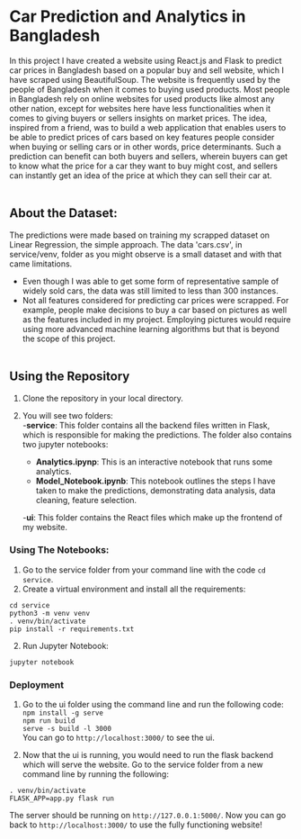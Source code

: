 # Car Prediction and Analytics in Bangladesh

In this project I have created a website using React.js and Flask to predict car prices in Bangladesh based on a popular buy
and sell website, which I have scraped using BeautifulSoup. The website is frequently used by the people of Bangladesh when
it comes to
buying used products. Most people in Bangladesh rely on online websites for used products
like almost any other nation, except for websites here have less functionalities when it comes to giving buyers or sellers
insights on market prices. The idea, inspired from a friend, was to build a web application that enables users to be able to 
predict prices of cars based on key features people consider when buying or selling cars or in other words, price determinants.
Such a prediction can benefit can both buyers and sellers, wherein buyers can get to know what the price for a car they want to
buy might cost, and sellers can instantly get an idea of the price at which they can sell their car at. <br/>
<br/>
## About the Dataset: <br/>
The predictions were made based on training my scrapped dataset on Linear Regression, the simple approach. The data 
'cars.csv', in service/venv, folder as you might observe is a small dataset and with that came limitations.  
* Even though I was able to get some form of representative sample of widely sold cars, the data was still limited to less than
300 instances. 
* Not all features considered for predicting car prices were scrapped. For example, people make decisions to buy a car
based on pictures as well as the features included in my project. Employing pictures would require using more advanced machine
learning algorithms but that is beyond the scope of this project. <br/> <br/>
## Using the Repository <br/>
1. Clone the repository in your local directory.
2. You will see two folders: <br/>
  -**service**: This folder contains all the backend files written in Flask, which is responsible for making the predictions.
  The folder also contains two jupyter notebooks:
    - **Analytics.ipynp**: This is an interactive notebook that runs some analytics.
    - **Model_Notebook.ipynb**: This notebook outlines the steps I have taken to make the predictions, demonstrating data analysis,
    data cleaning, feature selection. <br/> 
   
    -**ui**: This folder contains the React files which make up the frontend of my website.
### Using The Notebooks:
1. Go to the service folder from your command line with the code ` cd service `.
2. Create a virtual environment and install all the requirements:
```
cd service
python3 -m venv venv
. venv/bin/activate
pip install -r requirements.txt
``` 
2. Run Jupyter Notebook:
```
jupyter notebook
```

### Deployment <br/>
1. Go to the ui folder using the command line and run the following code: <br/>
` npm install -g serve ` <br/>
` npm run build ` <br/>
` serve -s build -l 3000 ` <br/>
You can go to ` http://localhost:3000/ ` to see the ui. 

2. Now that the ui is running, you would need to run the flask backend which will serve the website.
Go to the service folder from a new command line by running the following: <br/>
```
. venv/bin/activate
FLASK_APP=app.py flask run
```
The server should be running on ` http://127.0.0.1:5000/ `. Now you can go back to ` http://localhost:3000/ ` to use the 
fully functioning website! 

